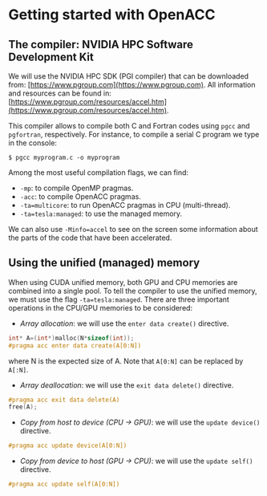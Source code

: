 # Getting started with OpenACC

## The compiler: NVIDIA HPC Software Development Kit

We will use the NVIDIA HPC SDK (PGI compiler) that can be downloaded from: [https://www.pgroup.com](https://www.pgroup.com). All information and resources can be found in: [https://www.pgroup.com/resources/accel.htm](https://www.pgroup.com/resources/accel.htm).

This compiler allows to compile both C and Fortran codes using ```pgcc``` and ```pgfortran```, respectively. For instance, to compile a serial C program we type in the console:

```
$ pgcc myprogram.c -o myprogram
```

Among the most useful compilation flags, we can find:

- ```-mp```: to compile OpenMP pragmas.
- ```-acc```: to compile OpenACC pragmas.
- ```-ta=multicore```: to run OpenACC pragmas in CPU (multi-thread).
- ```-ta=tesla:managed```: to use the managed memory.

We can also use  ```-Minfo=accel``` to see on the screen some information about the parts of the code that have been accelerated.

## Using the unified (managed) memory

When using CUDA unified memory, both GPU and CPU memories are combined into a single pool. To tell the compiler to use the unified memory, we must use the flag ```-ta=tesla:managed```. There are three important operations in the CPU/GPU memories to be considered:

- *Array allocation*: we will use the ```enter data create()``` directive.
```c
int* A=(int*)malloc(N*sizeof(int));
#pragma acc enter data create(A[0:N])
```
where N is the expected size of A. Note that ```A[0:N]``` can be replaced by ```A[:N]```.

- *Array deallocation*: we will use the ```exit data delete()``` directive.
```c
#pragma acc exit data delete(A)
free(A);
```

- *Copy from host to device (CPU -> GPU)*: we will use the ```update device()``` directive.
```c
#pragma acc update device(A[0:N])
```

- *Copy from device to host (GPU -> CPU)*: we will use the ```update self()``` directive.
```c
#pragma acc update self(A[0:N])
```
